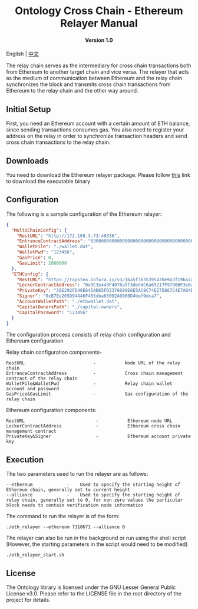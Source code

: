 <h1 align="center">Ontology Cross Chain - Ethereum Relayer Manual</h1>
<h4 align="center">Version 1.0 </h4>

English | [中文](ethereum_relayer_manual_CN.md)

The relay chain serves as the intermediary for cross chain transactions both from Ethereum to another target chain and vice versa. The relayer that acts as the medium of communication between Ethereum and the relay chain synchronizes the block and transmits cross chain transactions from Ethereum to the relay chain and the other way around.

## Initial Setup

First, you need an Ethereum account with a certain amount of ETH balance, since sending transactions consumes gas. You also need to register your address on the relay in order to synchronize transaction headers and send cross chain transactions to the relay chain.

## Downloads

You need to download the Ethereum relayer package. Please follow [this]() link to download the executable binary

## Configuration

The following is a sample configuration of the Ethereum relayer:

```json
{
  "MultiChainConfig": {
    "RestURL": "http://172.168.3.73:40336",
    "EntranceContractAddress": "0300000000000000000000000000000000000000",
    "WalletFile": "./wallet.dat",
    "WalletPwd": "123456",
    "GasPrice": 0,
    "GasLimit": 2000000
  },
  "ETHConfig": {
    "RestURL": "https://ropsten.infura.io/v3/1ba5f3635395470e9a3f19ba7a852144",
    "LockerContractAddress": "0x3C3e443F4076aff3ded4C6a65217F9796BF3e6a7",
    "PrivateKey": "30E292FD40E645AB65FD3376689E6E5AC8C74E275867C4E7A04B88FA5CB4D252",
    "Signer": "0xB7Ee265D94446F465dba65002A9960D4bef9dca7",
    "AccountWalletPath": "./ethwallet.dat",
    "CapitalOwnersPath": "./capital-owners",
    "CapitalPassword": "123456"
  }
}
```

The configuration process consists of relay chain configuration and Ethereum configuration

Relay chain configuration components-

```
RestURL                          -           Node URL of the relay chain
EntranceContractAddress          -           Cross chain management contract of the relay chain
WalletFile&WalletPwd             -           Relay chain wallet account and password
GasPrice&GasLimit                -           Gas configuration of the relay chain
```

Ethereum configuration components:

```
RestURL                           -           Ethereum node URL
LockerContractAddress             -           Ethereum cross chain management contract
PrivateKey&Signer                 -           Ethereum account private key
```

## Execution

The two parameters used to run the relayer are as follows:

```
--ethereum             -    Used to specify the starting height of Ethereum chain, generally set to current height
--alliance             -    Used to specify the starting height of relay chain, generally set to 0, for non zero values the particular block needs to contain verification node information
```

The command to run the relayer is of the form:

```shell
./eth_relayer --ethereum 7318671 --alliance 0
```

The relayer can also be run in the background or run using the shell script (However, the starting parameters in the script would need to be modified)

```shell
./eth_relayer_start.sh
```

## License

The Ontology library is licensed under the GNU Lesser General Public License v3.0. Please refer to the LICENSE file in the root directory of the project for details.
